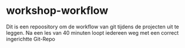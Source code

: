 # workshop-workflow

Dit is een repoository om de workflow van git tijdens de projecten uit te leggen. Na een les van 40 minuten loopt iedereen weg met een correct ingerichtte Git-Repo
